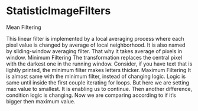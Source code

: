 # StatisticImageFilters

Mean Filtering

This linear filter is implemented by a local averaging process where each pixel value is changed by average of local neighborhood. It is also named by sliding-window averaging filter. That why it takes average of pixels in window.
Minimum Filtering
The transformation replaces the central pixel with the darkest one in the running window. Consider, if you have text that is lightly printed, the minimum filter makes letters thicker.
Maximum Filtering
It is almost same with the minimum filter, instead of changing logic. Logic is same until inside the first couple iterating for loops. But here we are setting max value to smallest. It is enabling us to continue. Then another difference, condition logic is changing. Now we are comparing according to if it’s bigger then maximum value.